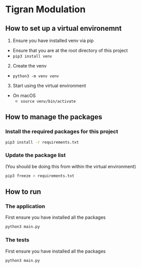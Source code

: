 Tigran Modulation
=================

## How to set up a virtual environemnt
1. Ensure you have installed venv via pip
  - Ensure that you are at the root directory of this project
  - `pip3 install venv`
2. Create the venv
  - `python3 -m venv venv`
3. Start using the virtual environment
  - On macOS
    - `source venv/bin/activate`

## How to manage the packages
### Install the required packages for this project

```sh
pip3 install -r requirements.txt
```

### Update the package list
(You should be doing this from within the virtual environment)

```sh
pip3 freeze > requirements.txt
```

## How to run
### The application
First ensure you have installed all the packages

```sh
python3 main.py
```

### The tests
First ensure you have installed all the packages

```sh
python3 main.py
```